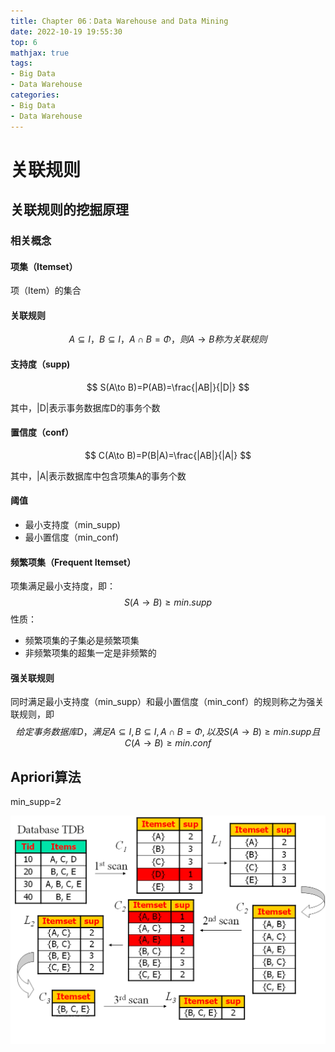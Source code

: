 ```yaml
---
title: Chapter 06：Data Warehouse and Data Mining
date: 2022-10-19 19:55:30
top: 6
mathjax: true
tags: 
- Big Data
- Data Warehouse
categories:
- Big Data
- Data Warehouse
---
```


# 关联规则

## 关联规则的挖掘原理

### 相关概念

#### 项集（Itemset）

项（Item）的集合

#### 关联规则

$$
A\subseteq I，B\subseteq I，A\cap B=\Phi，则A\to B称为关联规则
$$

#### 支持度（supp)

$$
S(A\to B)=P(AB)=\frac{|AB|}{|D|}
$$

其中，|D|表示事务数据库D的事务个数

#### 置信度（conf）

$$
C(A\to B)=P(B|A)=\frac{|AB|}{|A|}
$$

其中，|A|表示数据库中包含项集A的事务个数

#### 阈值

- 最小支持度（min_supp)
- 最小置信度（min_conf)

#### 频繁项集（Frequent Itemset）

项集满足最小支持度，即：
$$
S(A\to B)\ge min.supp
$$
性质：

- 频繁项集的子集必是频繁项集
- 非频繁项集的超集一定是非频繁的



#### 强关联规则

同时满足最小支持度（min_supp）和最小置信度（min_conf）的规则称之为强关联规则，即
$$
给定事务数据库D，满足A\subseteq I,B\subseteq I,A\cap B=\Phi,以及S(A\to B)\ge min.supp且C(A\to B)\ge min.conf
$$


## Apriori算法

min_supp=2

![image-20221019140559395](../images/DataMining/image-20221019140559395.png)
